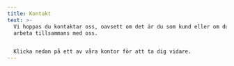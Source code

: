 ```yaml
---
title: Kontakt
text: >-
  Vi hoppas du kontaktar oss, oavsett om det är du som kund eller om du önskar
  arbeta tillsammans med oss.


  Klicka nedan på ett av våra kontor för att ta dig vidare.
---
```


